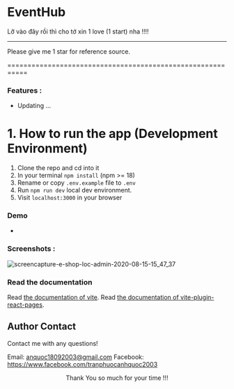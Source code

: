 # EventHub

Lỡ vào đây rồi thì cho tớ xin 1 love (1 start) nha !!!!

---

Please give me 1 star for reference source.

===========================================================

### Features :

- Updating ...

# 1. How to run the app (Development Environment)

1. Clone the repo and cd into it
2. In your terminal `npm install` (npm >= 18)
3. Rename or copy `.env.example` file to `.env`
4. Run `npm run dev` local dev environment.
5. Visit `localhost:3000` in your browser

### Demo

- [app demo]: (https://eventhubsolution.vercel.app)

### Screenshots :

![screencapture-e-shop-loc-admin-2020-08-15-15_47_37](https://res.cloudinary.com/dadvtny30/image/upload/v1710426576/portfolio/xqma2tfvg4bu6r64hf24.png)

### Read the documentation

Read [the documentation of vite](https://vitejs.dev/guide/).
Read [the documentation of vite-plugin-react-pages](https://vitejs.github.io/vite-plugin-react-pages/).

## Author Contact

Contact me with any questions!<br>

Email: anquoc18092003@gmail.com
Facebook: https://www.facebook.com/tranphuocanhquoc2003

<p style="text-align:center">Thank You so much for your time !!!</p>
